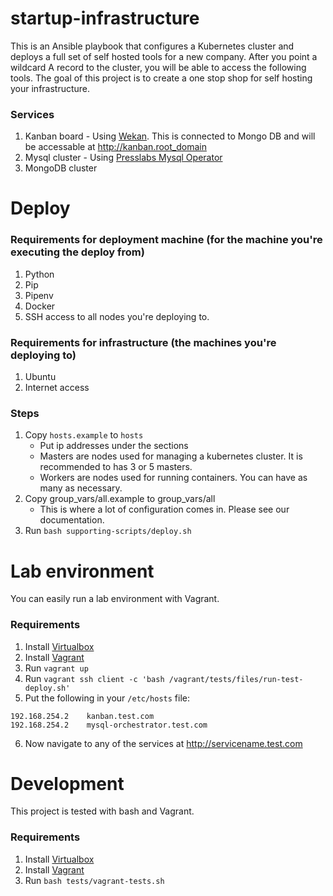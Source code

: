 # startup-infrastructure

This is an Ansible playbook that configures a Kubernetes cluster and deploys a full set of self hosted tools for a new company. After you point a wildcard A record to the cluster, you will be able to access the following tools. The goal of this project is to create a one stop shop for self hosting your infrastructure.

### Services
1. Kanban board - Using [Wekan](https://wekan.github.io/). This is connected to Mongo DB and will be accessable at http://kanban.root_domain
2. Mysql cluster - Using [Presslabs Mysql Operator](https://www.presslabs.com/docs/mysql-operator/getting-started/)
3. MongoDB cluster

# Deploy

### Requirements for deployment machine (for the machine you're executing the deploy from)
1. Python
2. Pip
3. Pipenv
4. Docker
5. SSH access to all nodes you're deploying to. 

### Requirements for infrastructure (the machines you're deploying to)
1. Ubuntu
2. Internet access

### Steps
1. Copy `hosts.example` to `hosts`
    * Put ip addresses under the sections
    * Masters are nodes used for managing a kubernetes cluster. It is recommended to has 3 or 5 masters.
    * Workers are nodes used for running containers. You can have as many as necessary.
 2. Copy group_vars/all.example to group_vars/all
    * This is where a lot of configuration comes in. Please see our documentation.
 3. Run `bash supporting-scripts/deploy.sh`

# Lab environment

You can easily run a lab environment with Vagrant. 

### Requirements
1. Install [Virtualbox](https://www.virtualbox.org/)
2. Install [Vagrant](https://www.vagrantup.com/)
3. Run `vagrant up`
4. Run `vagrant ssh client -c 'bash /vagrant/tests/files/run-test-deploy.sh'`
5. Put the following in your `/etc/hosts` file: 
```
192.168.254.2    kanban.test.com
192.168.254.2    mysql-orchestrator.test.com
```
6. Now navigate to any of the services at http://servicename.test.com


# Development

This project is tested with bash and Vagrant.

### Requirements
1. Install [Virtualbox](https://www.virtualbox.org/)
2. Install [Vagrant](https://www.vagrantup.com/)
3. Run `bash tests/vagrant-tests.sh`